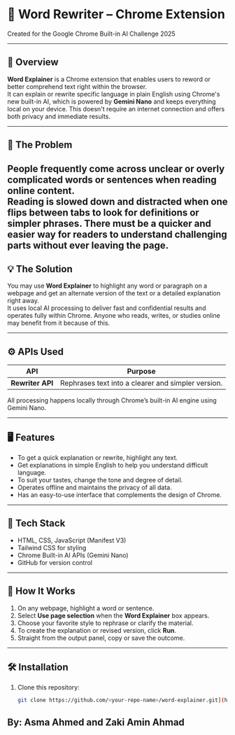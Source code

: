 # 🧠 Word Rewriter – Chrome Extension  
Created for the Google Chrome Built-in AI Challenge 2025  

---

## 🚀 Overview
**Word Explainer** is a Chrome extension that enables users to reword or better comprehend text right within the browser.  
It can explain or rewrite specific language in plain English using Chrome's new built-in AI, which is powered by **Gemini Nano** and keeps everything local on your device. This doesn't require an internet connection and offers both privacy and immediate results.

---

## 🧩 The Problem
People frequently come across unclear or overly complicated words or sentences when reading online content.  
Reading is slowed down and distracted when one flips between tabs to look for definitions or simpler phrases. There must be a quicker and easier way for readers to understand challenging parts without ever leaving the page.
---

## 💡 The Solution
You may use **Word Explainer** to highlight any word or paragraph on a webpage and get an alternate version of the text or a detailed explanation right away.  
It uses local AI processing to deliver fast and confidential results and operates fully within Chrome.  Anyone who reads, writes, or studies online may benefit from it because of this.

---

## ⚙️ APIs Used

| API | Purpose |
|-----|----------|
| **Rewriter API** | Rephrases text into a clearer and simpler version. |

All processing happens locally through Chrome’s built-in AI engine using Gemini Nano.

---

## 🖥️ Features
- To get a quick explanation or rewrite, highlight any text.  
- Get explanations in simple English to help you understand difficult language.  
- To suit your tastes, change the tone and degree of detail.  
- Operates offline and maintains the privacy of all data.
- Has an easy-to-use interface that complements the design of Chrome.

---

## 🧰 Tech Stack
- HTML, CSS, JavaScript (Manifest V3)  
- Tailwind CSS for styling  
- Chrome Built-in AI APIs (Gemini Nano)  
- GitHub for version control  

---

## 🧠 How It Works
1. On any webpage, highlight a word or sentence.  
2. Select **Use page selection** when the **Word Explainer** box appears.
3. Choose your favorite style to rephrase or clarify the material.  
4. To create the explanation or revised version, click **Run**.  
5. Straight from the output panel, copy or save the outcome.

---

## 🛠️ Installation
1. Clone this repository:  
   ```bash
   git clone https://github.com/<your-repo-name>/word-explainer.git](https://github.com/asma675/Google-Chrome-Built-in-AI-Challenge-2025---Oct-31-2025.git

## By: Asma Ahmed and Zaki Amin Ahmad 
